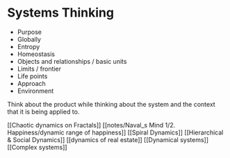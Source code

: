 # Systems Thinking

* Purpose
* Globally
* Entropy
* Homeostasis
* Objects and relationships / basic units
* Limits / frontier
* Life points
* Approach
* Environment

Think about the product while thinking about the system and the context that it is being applied to.

[[Chaotic dynamics on Fractals]]
[[notes/Naval_s Mind 1/2. Happiness/dynamic range of happiness]]
[[Spiral Dynamics]]
[[Hierarchical & Social Dynamics]]
[[dynamics of real estate]]
[[Dynamical systems]]
[[Complex systems]]